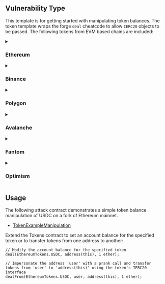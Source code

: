 ## Vulnerability Type
This template is for getting started with manipulating token balances. The token template wraps the forge `deal` cheatcode to allow `IERC20` objects to be passed. The following tokens from EVM based chains are included:

<details>
  <summary>

### Ethereum
  </summary>

| Network | Token | Address |
| ---------- | -------- | ------------------------------------------------------- |
| Ethereum | USDT     | [0xdAC17F958D2ee523a2206206994597C13D831ec7](https://etherscan.io/address/0xdAC17F958D2ee523a2206206994597C13D831ec7) |
| Ethereum | BNB      | [0xB8c77482e45F1F44dE1745F52C74426C631bDD52](https://etherscan.io/address/0xB8c77482e45F1F44dE1745F52C74426C631bDD52) |
| Ethereum | USDC     | [0xA0b86991c6218b36c1d19D4a2e9Eb0cE3606eB48](https://etherscan.io/address/0xA0b86991c6218b36c1d19D4a2e9Eb0cE3606eB48) |
| Ethereum | BUSD     | [0x4Fabb145d64652a948d72533023f6E7A623C7C53](https://etherscan.io/address/0x4Fabb145d64652a948d72533023f6E7A623C7C53) |
| Ethereum | MATIC    | [0x7D1AfA7B718fb893dB30A3aBc0Cfc608AaCfeBB0](https://etherscan.io/address/0x7D1AfA7B718fb893dB30A3aBc0Cfc608AaCfeBB0) |
| Ethereum | OKB      | [0x75231F58b43240C9718Dd58B4967c5114342a86c](https://etherscan.io/address/0x75231F58b43240C9718Dd58B4967c5114342a86c) |
| Ethereum | stETH    | [0xae7ab96520DE3A18E5e111B5EaAb095312D7fE84](https://etherscan.io/address/0xae7ab96520DE3A18E5e111B5EaAb095312D7fE84) |
| Ethereum | anyLTC   | [0x0aBCFbfA8e3Fda8B7FBA18721Caf7d5cf55cF5f5](https://etherscan.io/address/0x0aBCFbfA8e3Fda8B7FBA18721Caf7d5cf55cF5f5) |
| Ethereum | THETA    | [0x3883f5e181fccaF8410FA61e12b59BAd963fb645](https://etherscan.io/address/0x3883f5e181fccaF8410FA61e12b59BAd963fb645) |
| Ethereum | SHIB     | [0x95aD61b0a150d79219dCF64E1E6Cc01f0B64C4cE](https://etherscan.io/address/0x95aD61b0a150d79219dCF64E1E6Cc01f0B64C4cE) |
| Ethereum | DAI      | [0x6B175474E89094C44Da98b954EedeAC495271d0F](https://etherscan.io/address/0x6B175474E89094C44Da98b954EedeAC495271d0F) |
| Ethereum | HEX      | [0x2b591e99afE9f32eAA6214f7B7629768c40Eeb39](https://etherscan.io/address/0x2b591e99afE9f32eAA6214f7B7629768c40Eeb39) |
| Ethereum | UNI      | [0x1f9840a85d5aF5bf1D1762F925BDADdC4201F984](https://etherscan.io/address/0x1f9840a85d5aF5bf1D1762F925BDADdC4201F984) |
| Ethereum | LEO      | [0x2AF5D2aD76741191D15Dfe7bF6aC92d4Bd912Ca3](https://etherscan.io/address/0x2AF5D2aD76741191D15Dfe7bF6aC92d4Bd912Ca3) |
| Ethereum | WBTC     | [0x2260FAC5E5542a773Aa44fBCfeDf7C193bc2C599](https://etherscan.io/address/0x2260FAC5E5542a773Aa44fBCfeDf7C193bc2C599) |
| Ethereum | LINK     | [0x514910771AF9Ca656af840dff83E8264EcF986CA](https://etherscan.io/address/0x514910771AF9Ca656af840dff83E8264EcF986CA) |
| Ethereum | QNT      | [0x4a220E6096B25EADb88358cb44068A3248254675](https://etherscan.io/address/0x4a220E6096B25EADb88358cb44068A3248254675) |
| Ethereum | APE      | [0x4d224452801ACEd8B2F0aebE155379bb5D594381](https://etherscan.io/address/0x4d224452801ACEd8B2F0aebE155379bb5D594381) |
| Ethereum | CRO      | [0xA0b73E1Ff0B80914AB6fe0444E65848C4C34450b](https://etherscan.io/address/0xA0b73E1Ff0B80914AB6fe0444E65848C4C34450b) |
| Ethereum | LDO      | [0x5A98FcBEA516Cf06857215779Fd812CA3beF1B32](https://etherscan.io/address/0x5A98FcBEA516Cf06857215779Fd812CA3beF1B32) |
| Ethereum | NEAR     | [0x85F17Cf997934a597031b2E18a9aB6ebD4B9f6a4](https://etherscan.io/address/0x85F17Cf997934a597031b2E18a9aB6ebD4B9f6a4) |
| Ethereum | VEN      | [0xD850942eF8811f2A866692A623011bDE52a462C1](https://etherscan.io/address/0xD850942eF8811f2A866692A623011bDE52a462C1) |
| Ethereum | FRAX     | [0x853d955aCEf822Db058eb8505911ED77F175b99e](https://etherscan.io/address/0x853d955aCEf822Db058eb8505911ED77F175b99e) |
| Ethereum | aAAVE    | [0xba3D9687Cf50fE253cd2e1cFeEdE1d6787344Ed5](https://etherscan.io/address/0xba3D9687Cf50fE253cd2e1cFeEdE1d6787344Ed5) |
| Ethereum | stkAAVE  | [0x4da27a545c0c5B758a6BA100e3a049001de870f5](https://etherscan.io/address/0x4da27a545c0c5B758a6BA100e3a049001de870f5) |
| Ethereum | TUSD     | [0x0000000000085d4780B73119b644AE5ecd22b376](https://etherscan.io/address/0x0000000000085d4780B73119b644AE5ecd22b376) |
| Ethereum | USDP     | [0x8E870D67F660D95d5be530380D0eC0bd388289E1](https://etherscan.io/address/0x8E870D67F660D95d5be530380D0eC0bd388289E1) |
| Ethereum | SAND     | [0x3845badAde8e6dFF049820680d1F14bD3903a5d0](https://etherscan.io/address/0x3845badAde8e6dFF049820680d1F14bD3903a5d0) |
| Ethereum | HT       | [0x6f259637dcD74C767781E37Bc6133cd6A68aa161](https://etherscan.io/address/0x6f259637dcD74C767781E37Bc6133cd6A68aa161) |
| Ethereum | wMANA    | [0xFd09Cf7cFffa9932e33668311C4777Cb9db3c9Be](https://etherscan.io/address/0xFd09Cf7cFffa9932e33668311C4777Cb9db3c9Be) |
| Ethereum | USDD     | [0x0C10bF8FcB7Bf5412187A595ab97a3609160b5c6](https://etherscan.io/address/0x0C10bF8FcB7Bf5412187A595ab97a3609160b5c6) |
| Ethereum | KCS      | [0xf34960d9d60be18cC1D5Afc1A6F012A723a28811](https://etherscan.io/address/0xf34960d9d60be18cC1D5Afc1A6F012A723a28811) |
| Ethereum | BTT      | [0xC669928185DbCE49d2230CC9B0979BE6DC797957](https://etherscan.io/address/0xC669928185DbCE49d2230CC9B0979BE6DC797957) |
| Ethereum | CHZ      | [0x3506424F91fD33084466F402d5D97f05F8e3b4AF](https://etherscan.io/address/0x3506424F91fD33084466F402d5D97f05F8e3b4AF) |
| Ethereum | FTM      | [0x4E15361FD6b4BB609Fa63C81A2be19d873717870](https://etherscan.io/address/0x4E15361FD6b4BB609Fa63C81A2be19d873717870) |
| Ethereum | GUSD     | [0x056Fd409E1d7A124BD7017459dFEa2F387b6d5Cd](https://etherscan.io/address/0x056Fd409E1d7A124BD7017459dFEa2F387b6d5Cd) |
| Ethereum | MKR      | [0x9f8F72aA9304c8B593d555F12eF6589cC3A579A2](https://etherscan.io/address/0x9f8F72aA9304c8B593d555F12eF6589cC3A579A2) |
| Ethereum | cUSDC    | [0x39AA39c021dfbaE8faC545936693aC917d5E7563](https://etherscan.io/address/0x39AA39c021dfbaE8faC545936693aC917d5E7563) |
| Ethereum | GRT      | [0xc944E90C64B2c07662A292be6244BDf05Cda44a7](https://etherscan.io/address/0xc944E90C64B2c07662A292be6244BDf05Cda44a7) |
| Ethereum | PAXG     | [0x45804880De22913dAFE09f4980848ECE6EcbAf78](https://etherscan.io/address/0x45804880De22913dAFE09f4980848ECE6EcbAf78) |
| Ethereum | BIT      | [0x1A4b46696b2bB4794Eb3D4c26f1c55F9170fa4C5](https://etherscan.io/address/0x1A4b46696b2bB4794Eb3D4c26f1c55F9170fa4C5) |
| Ethereum | XAUt     | [0x68749665FF8D2d112Fa859AA293F07A622782F38](https://etherscan.io/address/0x68749665FF8D2d112Fa859AA293F07A622782F38) |
| Ethereum | cDAI     | [0x5d3a536E4D6DbD6114cc1Ead35777bAB948E3643](https://etherscan.io/address/0x5d3a536E4D6DbD6114cc1Ead35777bAB948E3643) |
| Ethereum | SNX      | [0xC011a73ee8576Fb46F5E1c5751cA3B9Fe0af2a6F](https://etherscan.io/address/0xC011a73ee8576Fb46F5E1c5751cA3B9Fe0af2a6F) |
| Ethereum | FXS      | [0x3432B6A60D23Ca0dFCa7761B7ab56459D9C964D0](https://etherscan.io/address/0x3432B6A60D23Ca0dFCa7761B7ab56459D9C964D0) |
| Ethereum | NEXO     | [0xB62132e35a6c13ee1EE0f84dC5d40bad8d815206](https://etherscan.io/address/0xB62132e35a6c13ee1EE0f84dC5d40bad8d815206) |
| Ethereum | cETH     | [0x4Ddc2D193948926D02f9B1fE9e1daa0718270ED5](https://etherscan.io/address/0x4Ddc2D193948926D02f9B1fE9e1daa0718270ED5) |
| Ethereum | ZIL      | [0x05f4a42e251f2d52b8ed15E9FEdAacFcEF1FAD27](https://etherscan.io/address/0x05f4a42e251f2d52b8ed15E9FEdAacFcEF1FAD27) |
| Ethereum | XDCE     | [0x41AB1b6fcbB2fA9DCEd81aCbdeC13Ea6315F2Bf2](https://etherscan.io/address/0x41AB1b6fcbB2fA9DCEd81aCbdeC13Ea6315F2Bf2) |
| Ethereum | ONEINCH  | [0x111111111117dC0aa78b770fA6A738034120C302](https://etherscan.io/address/0x111111111117dC0aa78b770fA6A738034120C302) |
| Ethereum | steCRV   | [0x06325440D014e39736583c165C2963BA99fAf14E](https://etherscan.io/address/0x06325440D014e39736583c165C2963BA99fAf14E) |
| Ethereum | wstETH   | [0x7f39C581F595B53c5cb19bD0b3f8dA6c935E2Ca0](https://etherscan.io/address/0x7f39C581F595B53c5cb19bD0b3f8dA6c935E2Ca0) |
</details>
<details>
  <summary>

### Binance
  </summary>

| Network | Token | Address |
| ---------- | -------- | ------------------------------------------------------- |
| Binance | ETH      | [0x2170Ed0880ac9A755fd29B2688956BD959F933F8](https://bscscan.com/address/0x2170Ed0880ac9A755fd29B2688956BD959F933F8) |
| Binance | BSCUSD   | [0x55d398326f99059fF775485246999027B3197955](https://bscscan.com/address/0x55d398326f99059fF775485246999027B3197955) |
| Binance | WBNB     | [0xbb4CdB9CBd36B01bD1cBaEBF2De08d9173bc095c](https://bscscan.com/address/0xbb4CdB9CBd36B01bD1cBaEBF2De08d9173bc095c) |
| Binance | USDC     | [0x8AC76a51cc950d9822D68b83fE1Ad97B32Cd580d](https://bscscan.com/address/0x8AC76a51cc950d9822D68b83fE1Ad97B32Cd580d) |
| Binance | anyUSDC  | [0x8965349fb649A33a30cbFDa057D8eC2C48AbE2A2](https://bscscan.com/address/0x8965349fb649A33a30cbFDa057D8eC2C48AbE2A2) |
| Binance | XRP      | [0x1D2F0da169ceB9fC7B3144628dB156f3F6c60dBE](https://bscscan.com/address/0x1D2F0da169ceB9fC7B3144628dB156f3F6c60dBE) |
| Binance | BUSD     | [0xe9e7CEA3DedcA5984780Bafc599bD69ADd087D56](https://bscscan.com/address/0xe9e7CEA3DedcA5984780Bafc599bD69ADd087D56) |
| Binance | ADA      | [0x3EE2200Efb3400fAbB9AacF31297cBdD1d435D47](https://bscscan.com/address/0x3EE2200Efb3400fAbB9AacF31297cBdD1d435D47) |
| Binance | DOGE     | [0xbA2aE424d960c26247Dd6c32edC70B295c744C43](https://bscscan.com/address/0xbA2aE424d960c26247Dd6c32edC70B295c744C43) |
| Binance | MATIC    | [0xCC42724C6683B7E57334c4E856f4c9965ED682bD](https://bscscan.com/address/0xCC42724C6683B7E57334c4E856f4c9965ED682bD) |
| Binance | LTC      | [0x4338665CBB7B2485A8855A139b75D5e34AB0DB94](https://bscscan.com/address/0x4338665CBB7B2485A8855A139b75D5e34AB0DB94) |
| Binance | DAI      | [0x1AF3F329e8BE154074D8769D1FFa4eE058B1DBc3](https://bscscan.com/address/0x1AF3F329e8BE154074D8769D1FFa4eE058B1DBc3) |
| Binance | DOT      | [0x7083609fCE4d1d8Dc0C979AAb8c869Ea2C873402](https://bscscan.com/address/0x7083609fCE4d1d8Dc0C979AAb8c869Ea2C873402) |
| Binance | SHIB     | [0x2859e4544C4bB03966803b044A93563Bd2D0DD4D](https://bscscan.com/address/0x2859e4544C4bB03966803b044A93563Bd2D0DD4D) |
| Binance | UNI      | [0xBf5140A22578168FD562DCcF235E5D43A02ce9B1](https://bscscan.com/address/0xBf5140A22578168FD562DCcF235E5D43A02ce9B1) |
| Binance | AVAX     | [0x1CE0c2827e2eF14D5C4f29a091d735A204794041](https://bscscan.com/address/0x1CE0c2827e2eF14D5C4f29a091d735A204794041) |
| Binance | ATOM     | [0x0Eb3a705fc54725037CC9e008bDede697f62F335](https://bscscan.com/address/0x0Eb3a705fc54725037CC9e008bDede697f62F335) |
| Binance | LINK     | [0xF8A0BF9cF54Bb92F17374d9e9A321E6a111a51bD](https://bscscan.com/address/0xF8A0BF9cF54Bb92F17374d9e9A321E6a111a51bD) |
| Binance | ETC      | [0x3d6545b08693daE087E957cb1180ee38B9e3c25E](https://bscscan.com/address/0x3d6545b08693daE087E957cb1180ee38B9e3c25E) |
| Binance | BTTp     | [0x8595F9dA7b868b1822194fAEd312235E43007b49](https://bscscan.com/address/0x8595F9dA7b868b1822194fAEd312235E43007b49) |
| Binance | BCH      | [0x8fF795a6F4D97E7887C79beA79aba5cc76444aDf](https://bscscan.com/address/0x8fF795a6F4D97E7887C79beA79aba5cc76444aDf) |
| Binance | NEAR     | [0x1Fa4a73a3F0133f0025378af00236f3aBDEE5D63](https://bscscan.com/address/0x1Fa4a73a3F0133f0025378af00236f3aBDEE5D63) |
| Binance | FRAX     | [0x90C97F71E18723b0Cf0dfa30ee176Ab653E89F40](https://bscscan.com/address/0x90C97F71E18723b0Cf0dfa30ee176Ab653E89F40) |
| Binance | EOS      | [0x56b6fB708fC5732DEC1Afc8D8556423A2EDcCbD6](https://bscscan.com/address/0x56b6fB708fC5732DEC1Afc8D8556423A2EDcCbD6) |
| Binance | PAX      | [0xb7F8Cd00C5A06c0537E2aBfF0b58033d02e5E094](https://bscscan.com/address/0xb7F8Cd00C5A06c0537E2aBfF0b58033d02e5E094) |
| Binance | BTCB     | [0x7130d2A12B9BCbFAe4f2634d864A1Ee1Ce3Ead9c](https://bscscan.com/address/0x7130d2A12B9BCbFAe4f2634d864A1Ee1Ce3Ead9c) |
| Binance | TUSD     | [0x14016E85a25aeb13065688cAFB43044C2ef86784](https://bscscan.com/address/0x14016E85a25aeb13065688cAFB43044C2ef86784) |
| Binance | AXS      | [0x715D400F88C167884bbCc41C5FeA407ed4D2f8A0](https://bscscan.com/address/0x715D400F88C167884bbCc41C5FeA407ed4D2f8A0) |
| Binance | EGLD     | [0xbF7c81FFF98BbE61B40Ed186e4AfD6DDd01337fe](https://bscscan.com/address/0xbF7c81FFF98BbE61B40Ed186e4AfD6DDd01337fe) |
| Binance | USDP     | [0xb3c11196A4f3b1da7c23d9FB0A3dDE9c6340934F](https://bscscan.com/address/0xb3c11196A4f3b1da7c23d9FB0A3dDE9c6340934F) |
| Binance | FLOW     | [0xC943c5320B9c18C153d1e2d12cC3074bebfb31A2](https://bscscan.com/address/0xC943c5320B9c18C153d1e2d12cC3074bebfb31A2) |
| Binance | XTZ      | [0x16939ef78684453bfDFb47825F8a5F714f12623a](https://bscscan.com/address/0x16939ef78684453bfDFb47825F8a5F714f12623a) |
| Binance | USDD     | [0xd17479997F34dd9156Deef8F95A52D81D265be9c](https://bscscan.com/address/0xd17479997F34dd9156Deef8F95A52D81D265be9c) |
| Binance | ZEC      | [0x1Ba42e5193dfA8B03D15dd1B86a3113bbBEF8Eeb](https://bscscan.com/address/0x1Ba42e5193dfA8B03D15dd1B86a3113bbBEF8Eeb) |
| Binance | SNX      | [0x9Ac983826058b8a9C7Aa1C9171441191232E8404](https://bscscan.com/address/0x9Ac983826058b8a9C7Aa1C9171441191232E8404) |
| Binance | TWT      | [0x4B0F1812e5Df2A09796481Ff14017e6005508003](https://bscscan.com/address/0x4B0F1812e5Df2A09796481Ff14017e6005508003) |
| Binance | BTT      | [0x352Cb5E19b12FC216548a2677bD0fce83BaE434B](https://bscscan.com/address/0x352Cb5E19b12FC216548a2677bD0fce83BaE434B) |
| Binance | MKR      | [0x5f0Da599BB2ccCfcf6Fdfd7D81743B6020864350](https://bscscan.com/address/0x5f0Da599BB2ccCfcf6Fdfd7D81743B6020864350) |
| Binance | FTM      | [0xAD29AbB318791D579433D831ed122aFeAf29dcfe](https://bscscan.com/address/0xAD29AbB318791D579433D831ed122aFeAf29dcfe) |
| Binance | IOTA     | [0xd944f1D1e9d5f9Bb90b62f9D45e447D989580782](https://bscscan.com/address/0xd944f1D1e9d5f9Bb90b62f9D45e447D989580782) |
| Binance | PAXG     | [0x7950865a9140cB519342433146Ed5b40c6F210f7](https://bscscan.com/address/0x7950865a9140cB519342433146Ed5b40c6F210f7) |
| Binance | XEC      | [0x0Ef2e7602adD1733Bfdb17aC3094d0421B502cA3](https://bscscan.com/address/0x0Ef2e7602adD1733Bfdb17aC3094d0421B502cA3) |
| Binance | FXS      | [0xe48A3d7d0Bc88d552f730B62c006bC925eadB9eE](https://bscscan.com/address/0xe48A3d7d0Bc88d552f730B62c006bC925eadB9eE) |
| Binance | ZIL      | [0xb86AbCb37C3A4B64f74f59301AFF131a1BEcC787](https://bscscan.com/address/0xb86AbCb37C3A4B64f74f59301AFF131a1BEcC787) |
| Binance | ETHW     | [0x302cD8973bE5CA2334B4ff7e7b01BA41455559b3](https://bscscan.com/address/0x302cD8973bE5CA2334B4ff7e7b01BA41455559b3) |
| Binance | ONEINCH  | [0x111111111117dC0aa78b770fA6A738034120C302](https://bscscan.com/address/0x111111111117dC0aa78b770fA6A738034120C302) |
| Binance | GALA     | [0x7dDEE176F665cD201F93eEDE625770E2fD911990](https://bscscan.com/address/0x7dDEE176F665cD201F93eEDE625770E2fD911990) |
| Binance | BAT      | [0x101d82428437127bF1608F699CD651e6Abf9766E](https://bscscan.com/address/0x101d82428437127bF1608F699CD651e6Abf9766E) |
| Binance | XCN      | [0x7324c7C0d95CEBC73eEa7E85CbAac0dBdf88a05b](https://bscscan.com/address/0x7324c7C0d95CEBC73eEa7E85CbAac0dBdf88a05b) |
| Binance | COMP     | [0x52CE071Bd9b1C4B00A0b92D298c512478CaD67e8](https://bscscan.com/address/0x52CE071Bd9b1C4B00A0b92D298c512478CaD67e8) |
</details>
<details>
  <summary>

### Polygon
  </summary>

| Network | Token | Address |
| ---------- | -------- | ------------------------------------------------------- |
| Polygon | USDT      | [0xc2132D05D31c914a87C6611C10748AEb04B58e8F](https://polygonscan.com/address/0xc2132D05D31c914a87C6611C10748AEb04B58e8F) |
| Polygon | BNB       | [0x3BA4c387f786bFEE076A58914F5Bd38d668B42c3](https://polygonscan.com/address/0x3BA4c387f786bFEE076A58914F5Bd38d668B42c3) |
| Polygon | USDC      | [0x2791Bca1f2de4661ED88A30C99A7a9449Aa84174](https://polygonscan.com/address/0x2791Bca1f2de4661ED88A30C99A7a9449Aa84174) |
| Polygon | BUSD      | [0xdAb529f40E671A1D4bF91361c21bf9f0C9712ab7](https://polygonscan.com/address/0xdAb529f40E671A1D4bF91361c21bf9f0C9712ab7) |
| Polygon | MATIC     | [0x0000000000000000000000000000000000001010](https://polygonscan.com/address/0x0000000000000000000000000000000000001010) |
| Polygon | DAI       | [0x8f3Cf7ad23Cd3CaDbD9735AFf958023239c6A063](https://polygonscan.com/address/0x8f3Cf7ad23Cd3CaDbD9735AFf958023239c6A063) |
| Polygon | UNI       | [0xb33EaAd8d922B1083446DC23f610c2567fB5180f](https://polygonscan.com/address/0xb33EaAd8d922B1083446DC23f610c2567fB5180f) |
| Polygon | AVAX      | [0x2C89bbc92BD86F8075d1DEcc58C7F4E0107f286b](https://polygonscan.com/address/0x2C89bbc92BD86F8075d1DEcc58C7F4E0107f286b) |
| Polygon | LEO       | [0x06D02e9D62A13fC76BB229373FB3BBBD1101D2fC](https://polygonscan.com/address/0x06D02e9D62A13fC76BB229373FB3BBBD1101D2fC) |
| Polygon | WBTC      | [0x1BFD67037B42Cf73acF2047067bd4F2C47D9BfD6](https://polygonscan.com/address/0x1BFD67037B42Cf73acF2047067bd4F2C47D9BfD6) |
| Polygon | LINK      | [0xb0897686c545045aFc77CF20eC7A532E3120E0F1](https://polygonscan.com/address/0xb0897686c545045aFc77CF20eC7A532E3120E0F1) |
| Polygon | LINKb     | [0x53E0bca35eC356BD5ddDFebbD1Fc0fD03FaBad39](https://polygonscan.com/address/0x53E0bca35eC356BD5ddDFebbD1Fc0fD03FaBad39) |
| Polygon | APE       | [0xB7b31a6BC18e48888545CE79e83E06003bE70930](https://polygonscan.com/address/0xB7b31a6BC18e48888545CE79e83E06003bE70930) |
| Polygon | CRO       | [0xAdA58DF0F643D959C2A47c9D4d4c1a4deFe3F11C](https://polygonscan.com/address/0xAdA58DF0F643D959C2A47c9D4d4c1a4deFe3F11C) |
| Polygon | LDO       | [0xC3C7d422809852031b44ab29EEC9F1EfF2A58756](https://polygonscan.com/address/0xC3C7d422809852031b44ab29EEC9F1EfF2A58756) |
| Polygon | FRAX      | [0x45c32fA6DF82ead1e2EF74d17b76547EDdFaFF89](https://polygonscan.com/address/0x45c32fA6DF82ead1e2EF74d17b76547EDdFaFF89) |
| Polygon | AAVE      | [0xD6DF932A45C0f255f85145f286eA0b292B21C90B](https://polygonscan.com/address/0xD6DF932A45C0f255f85145f286eA0b292B21C90B) |
| Polygon | TUSD      | [0x2e1AD108fF1D8C782fcBbB89AAd783aC49586756](https://polygonscan.com/address/0x2e1AD108fF1D8C782fcBbB89AAd783aC49586756) |
| Polygon | PAX       | [0x6F3B3286fd86d8b47EC737CEB3D0D354cc657B3e](https://polygonscan.com/address/0x6F3B3286fd86d8b47EC737CEB3D0D354cc657B3e) |
| Polygon | SAND      | [0xBbba073C31bF03b8ACf7c28EF0738DeCF3695683](https://polygonscan.com/address/0xBbba073C31bF03b8ACf7c28EF0738DeCF3695683) |
| Polygon | THETA     | [0xB46E0ae620EFd98516f49bb00263317096C114b2](https://polygonscan.com/address/0xB46E0ae620EFd98516f49bb00263317096C114b2) |
| Polygon | HT        | [0xFAD65Eb62a97fF5Ed91B23aFD039956aaCa6e93b](https://polygonscan.com/address/0xFAD65Eb62a97fF5Ed91B23aFD039956aaCa6e93b) |
| Polygon | MANA      | [0xA1c57f48F0Deb89f569dFbE6E2B7f46D33606fD4](https://polygonscan.com/address/0xA1c57f48F0Deb89f569dFbE6E2B7f46D33606fD4) |
| Polygon | USDD      | [0xFFA4D863C96e743A2e1513824EA006B8D0353C57](https://polygonscan.com/address/0xFFA4D863C96e743A2e1513824EA006B8D0353C57) |
| Polygon | CHZ       | [0xf1938Ce12400f9a761084E7A80d37e732a4dA056](https://polygonscan.com/address/0xf1938Ce12400f9a761084E7A80d37e732a4dA056) |
| Polygon | FTM       | [0xC9c1c1c20B3658F8787CC2FD702267791f224Ce1](https://polygonscan.com/address/0xC9c1c1c20B3658F8787CC2FD702267791f224Ce1) |
| Polygon | GUSD      | [0xC8A94a3d3D2dabC3C1CaffFFDcA6A7543c3e3e65](https://polygonscan.com/address/0xC8A94a3d3D2dabC3C1CaffFFDcA6A7543c3e3e65) |
| Polygon | MKR       | [0x6f7C932e7684666C9fd1d44527765433e01fF61d](https://polygonscan.com/address/0x6f7C932e7684666C9fd1d44527765433e01fF61d) |
| Polygon | GRT       | [0x5fe2B58c013d7601147DcdD68C143A77499f5531](https://polygonscan.com/address/0x5fe2B58c013d7601147DcdD68C143A77499f5531) |
| Polygon | PAXG      | [0x553d3D295e0f695B9228246232eDF400ed3560B5](https://polygonscan.com/address/0x553d3D295e0f695B9228246232eDF400ed3560B5) |
| Polygon | SNX       | [0x50B728D8D964fd00C2d0AAD81718b71311feF68a](https://polygonscan.com/address/0x50B728D8D964fd00C2d0AAD81718b71311feF68a) |
| Polygon | CRV       | [0x172370d5Cd63279eFa6d502DAB29171933a610AF](https://polygonscan.com/address/0x172370d5Cd63279eFa6d502DAB29171933a610AF) |
| Polygon | FXS       | [0x1a3acf6D19267E2d3e7f898f42803e90C9219062](https://polygonscan.com/address/0x1a3acf6D19267E2d3e7f898f42803e90C9219062) |
| Polygon | NEXO      | [0x41b3966B4FF7b427969ddf5da3627d6AEAE9a48E](https://polygonscan.com/address/0x41b3966B4FF7b427969ddf5da3627d6AEAE9a48E) |
| Polygon | WOO       | [0x1B815d120B3eF02039Ee11dC2d33DE7aA4a8C603](https://polygonscan.com/address/0x1B815d120B3eF02039Ee11dC2d33DE7aA4a8C603) |
| Polygon | ONEINCH   | [0x9c2C5fd7b07E95EE044DDeba0E97a665F142394f](https://polygonscan.com/address/0x9c2C5fd7b07E95EE044DDeba0E97a665F142394f) |
| Polygon | BAT       | [0x3Cef98bb43d732E2F285eE605a8158cDE967D219](https://polygonscan.com/address/0x3Cef98bb43d732E2F285eE605a8158cDE967D219) |
| Polygon | ENJ       | [0x7eC26842F195c852Fa843bB9f6D8B583a274a157](https://polygonscan.com/address/0x7eC26842F195c852Fa843bB9f6D8B583a274a157) |
| Polygon | LRC       | [0x84e1670F61347CDaeD56dcc736FB990fBB47ddC1](https://polygonscan.com/address/0x84e1670F61347CDaeD56dcc736FB990fBB47ddC1) |
| Polygon | RPL       | [0x7205705771547cF79201111B4bd8aaF29467b9eC](https://polygonscan.com/address/0x7205705771547cF79201111B4bd8aaF29467b9eC) |
| Polygon | HOT       | [0x0C51f415cF478f8D08c246a6C6Ee180C5dC3A012](https://polygonscan.com/address/0x0C51f415cF478f8D08c246a6C6Ee180C5dC3A012) |
| Polygon | POLY      | [0xcB059C5573646047D6d88dDdb87B745C18161d3b](https://polygonscan.com/address/0xcB059C5573646047D6d88dDdb87B745C18161d3b) |
| Polygon | SXP       | [0x6aBB753C1893194DE4a83c6e8B4EadFc105Fd5f5](https://polygonscan.com/address/0x6aBB753C1893194DE4a83c6e8B4EadFc105Fd5f5) |
| Polygon | COMP      | [0x8505b9d2254A7Ae468c0E9dd10Ccea3A837aef5c](https://polygonscan.com/address/0x8505b9d2254A7Ae468c0E9dd10Ccea3A837aef5c) |
| Polygon | GNO       | [0x5FFD62D3C3eE2E81C00A7b9079FB248e7dF024A8](https://polygonscan.com/address/0x5FFD62D3C3eE2E81C00A7b9079FB248e7dF024A8) |
| Polygon | IOTX      | [0xf6372cDb9c1d3674E83842e3800F2A62aC9F3C66](https://polygonscan.com/address/0xf6372cDb9c1d3674E83842e3800F2A62aC9F3C66) |
| Polygon | CEL       | [0xD85d1e945766Fea5Eda9103F918Bd915FbCa63E6](https://polygonscan.com/address/0xD85d1e945766Fea5Eda9103F918Bd915FbCa63E6) |
| Polygon | BAL       | [0x9a71012B13CA4d3D0Cdc72A177DF3ef03b0E76A3](https://polygonscan.com/address/0x9a71012B13CA4d3D0Cdc72A177DF3ef03b0E76A3) |
| Polygon | SUSHI     | [0x0b3F868E0BE5597D5DB7fEB59E1CADBb0fdDa50a](https://polygonscan.com/address/0x0b3F868E0BE5597D5DB7fEB59E1CADBb0fdDa50a) |
| Polygon | UST       | [0x692597b009d13C4049a947CAB2239b7d6517875F](https://polygonscan.com/address/0x692597b009d13C4049a947CAB2239b7d6517875F) |
</details>
<details>
  <summary>

### Avalanche
  </summary>

| Network | Token | Address |
| ---------- | -------- | ------------------------------------------------------- |
| Avalanche | USDTe     | [0xc7198437980c041c805A1EDcbA50c1Ce5db95118](https://snowtrace.io/address/0xc7198437980c041c805A1EDcbA50c1Ce5db95118) |
| Avalanche | USDt      | [0x9702230A8Ea53601f5cD2dc00fDBc13d4dF4A8c7](https://snowtrace.io/address/0x9702230A8Ea53601f5cD2dc00fDBc13d4dF4A8c7) |
| Avalanche | USDCe     | [0xA7D7079b0FEaD91F3e65f86E8915Cb59c1a4C664](https://snowtrace.io/address/0xA7D7079b0FEaD91F3e65f86E8915Cb59c1a4C664) |
| Avalanche | USDC      | [0xB97EF9Ef8734C71904D8002F8b6Bc66Dd9c48a6E](https://snowtrace.io/address/0xB97EF9Ef8734C71904D8002F8b6Bc66Dd9c48a6E) |
| Avalanche | BUSDe     | [0x19860CCB0A68fd4213aB9D8266F7bBf05A8dDe98](https://snowtrace.io/address/0x19860CCB0A68fd4213aB9D8266F7bBf05A8dDe98) |
| Avalanche | BUSD      | [0x9C9e5fD8bbc25984B178FdCE6117Defa39d2db39](https://snowtrace.io/address/0x9C9e5fD8bbc25984B178FdCE6117Defa39d2db39) |
| Avalanche | DAIe      | [0xd586E7F844cEa2F87f50152665BCbc2C279D8d70](https://snowtrace.io/address/0xd586E7F844cEa2F87f50152665BCbc2C279D8d70) |
| Avalanche | SHIBe     | [0x02D980A0D7AF3fb7Cf7Df8cB35d9eDBCF355f665](https://snowtrace.io/address/0x02D980A0D7AF3fb7Cf7Df8cB35d9eDBCF355f665) |
| Avalanche | UNIe      | [0x8eBAf22B6F053dFFeaf46f4Dd9eFA95D89ba8580](https://snowtrace.io/address/0x8eBAf22B6F053dFFeaf46f4Dd9eFA95D89ba8580) |
| Avalanche | WAVAX     | [0xB31f66AA3C1e785363F0875A1B74E27b85FD66c7](https://snowtrace.io/address/0xB31f66AA3C1e785363F0875A1B74E27b85FD66c7) |
| Avalanche | WBTCe     | [0x50b7545627a5162F82A992c33b87aDc75187B218](https://snowtrace.io/address/0x50b7545627a5162F82A992c33b87aDc75187B218) |
| Avalanche | LINKe     | [0x5947BB275c521040051D82396192181b413227A3](https://snowtrace.io/address/0x5947BB275c521040051D82396192181b413227A3) |
| Avalanche | FRAX      | [0xD24C2Ad096400B6FBcd2ad8B24E7acBc21A1da64](https://snowtrace.io/address/0xD24C2Ad096400B6FBcd2ad8B24E7acBc21A1da64) |
| Avalanche | AAVEe     | [0x63a72806098Bd3D9520cC43356dD78afe5D386D9](https://snowtrace.io/address/0x63a72806098Bd3D9520cC43356dD78afe5D386D9) |
| Avalanche | TUSD      | [0x1C20E891Bab6b1727d14Da358FAe2984Ed9B59EB](https://snowtrace.io/address/0x1C20E891Bab6b1727d14Da358FAe2984Ed9B59EB) |
| Avalanche | USDD      | [0xcf799767d366d789e8B446981C2D578E241fa25c](https://snowtrace.io/address/0xcf799767d366d789e8B446981C2D578E241fa25c) |
| Avalanche | SNXe      | [0xBeC243C995409E6520D7C41E404da5dEba4b209B](https://snowtrace.io/address/0xBeC243C995409E6520D7C41E404da5dEba4b209B) |
| Avalanche | GRTe      | [0x8a0cAc13c7da965a312f08ea4229c37869e85cB9](https://snowtrace.io/address/0x8a0cAc13c7da965a312f08ea4229c37869e85cB9) |
| Avalanche | MKRe      | [0x88128fd4b259552A9A1D457f435a6527AAb72d42](https://snowtrace.io/address/0x88128fd4b259552A9A1D457f435a6527AAb72d42) |
| Avalanche | CRVe      | [0x249848BeCA43aC405b8102Ec90Dd5F22CA513c06](https://snowtrace.io/address/0x249848BeCA43aC405b8102Ec90Dd5F22CA513c06) |
| Avalanche | FXS       | [0x214DB107654fF987AD859F34125307783fC8e387](https://snowtrace.io/address/0x214DB107654fF987AD859F34125307783fC8e387) |
| Avalanche | ONEINCHe  | [0xd501281565bf7789224523144Fe5D98e8B28f267](https://snowtrace.io/address/0xd501281565bf7789224523144Fe5D98e8B28f267) |
| Avalanche | BATe      | [0x98443B96EA4b0858FDF3219Cd13e98C7A4690588](https://snowtrace.io/address/0x98443B96EA4b0858FDF3219Cd13e98C7A4690588) |
| Avalanche | SUSHIe    | [0x37B608519F91f70F2EeB0e5Ed9AF4061722e4F76](https://snowtrace.io/address/0x37B608519F91f70F2EeB0e5Ed9AF4061722e4F76) |
| Avalanche | COMPe     | [0xc3048E19E76CB9a3Aa9d77D8C03c29Fc906e2437](https://snowtrace.io/address/0xc3048E19E76CB9a3Aa9d77D8C03c29Fc906e2437) |
| Avalanche | YFIe      | [0x9eAaC1B23d935365bD7b542Fe22cEEe2922f52dc](https://snowtrace.io/address/0x9eAaC1B23d935365bD7b542Fe22cEEe2922f52dc) |
| Avalanche | ZRXe      | [0x596fA47043f99A4e0F122243B841E55375cdE0d2](https://snowtrace.io/address/0x596fA47043f99A4e0F122243B841E55375cdE0d2) |
| Avalanche | UMAe      | [0x3Bd2B1c7ED8D396dbb98DED3aEbb41350a5b2339](https://snowtrace.io/address/0x3Bd2B1c7ED8D396dbb98DED3aEbb41350a5b2339) |
| Avalanche | ANY       | [0xB44a9B6905aF7c801311e8F4E76932ee959c663C](https://snowtrace.io/address/0xB44a9B6905aF7c801311e8F4E76932ee959c663C) |
| Avalanche | KNC       | [0x39fC9e94Caeacb435842FADeDeCB783589F50f5f](https://snowtrace.io/address/0x39fC9e94Caeacb435842FADeDeCB783589F50f5f) |
| Avalanche | BTCb      | [0x152b9d0FdC40C096757F570A51E494bd4b943E50](https://snowtrace.io/address/0x152b9d0FdC40C096757F570A51E494bd4b943E50) |
| Avalanche | ORBS      | [0x340fE1D898ECCAad394e2ba0fC1F93d27c7b717A](https://snowtrace.io/address/0x340fE1D898ECCAad394e2ba0fC1F93d27c7b717A) |
| Avalanche | SYN       | [0x1f1E7c893855525b303f99bDF5c3c05Be09ca251](https://snowtrace.io/address/0x1f1E7c893855525b303f99bDF5c3c05Be09ca251) |
| Avalanche | SPELL     | [0xCE1bFFBD5374Dac86a2893119683F4911a2F7814](https://snowtrace.io/address/0xCE1bFFBD5374Dac86a2893119683F4911a2F7814) |
| Avalanche | ALPHAe    | [0x2147EFFF675e4A4eE1C2f918d181cDBd7a8E208f](https://snowtrace.io/address/0x2147EFFF675e4A4eE1C2f918d181cDBd7a8E208f) |
| Avalanche | BOBA      | [0x3cD790449CF7D187a143d4Bd7F4654d4f2403e02](https://snowtrace.io/address/0x3cD790449CF7D187a143d4Bd7F4654d4f2403e02) |
| Avalanche | SURE      | [0x5fC17416925789E0852FBFcd81c490ca4abc51F9](https://snowtrace.io/address/0x5fC17416925789E0852FBFcd81c490ca4abc51F9) |
| Avalanche | STG       | [0x2F6F07CDcf3588944Bf4C42aC74ff24bF56e7590](https://snowtrace.io/address/0x2F6F07CDcf3588944Bf4C42aC74ff24bF56e7590) |
| Avalanche | xJOE      | [0x57319d41F71E81F3c65F2a47CA4e001EbAFd4F33](https://snowtrace.io/address/0x57319d41F71E81F3c65F2a47CA4e001EbAFd4F33) |
| Avalanche | JOE       | [0x6e84a6216eA6dACC71eE8E6b0a5B7322EEbC0fDd](https://snowtrace.io/address/0x6e84a6216eA6dACC71eE8E6b0a5B7322EEbC0fDd) |
| Avalanche | BIFI      | [0xd6070ae98b8069de6B494332d1A1a81B6179D960](https://snowtrace.io/address/0xd6070ae98b8069de6B494332d1A1a81B6179D960) |
| Avalanche | ETHM      | [0x55b1a124c04A54eeFDEFE5FA2Ef5f852FB5f2f26](https://snowtrace.io/address/0x55b1a124c04A54eeFDEFE5FA2Ef5f852FB5f2f26) |
| Avalanche | QI        | [0x8729438EB15e2C8B576fCc6AeCdA6A148776C0F5](https://snowtrace.io/address/0x8729438EB15e2C8B576fCc6AeCdA6A148776C0F5) |
| Avalanche | SWAPe     | [0xc7B5D72C836e718cDA8888eaf03707fAef675079](https://snowtrace.io/address/0xc7B5D72C836e718cDA8888eaf03707fAef675079) |
| Avalanche | UNCX      | [0x3b9e3b5c616A1A038fDc190758Bbe9BAB6C7A857](https://snowtrace.io/address/0x3b9e3b5c616A1A038fDc190758Bbe9BAB6C7A857) |
| Avalanche | WALBT     | [0x9E037dE681CaFA6E661e6108eD9c2bd1AA567Ecd](https://snowtrace.io/address/0x9E037dE681CaFA6E661e6108eD9c2bd1AA567Ecd) |
| Avalanche | JADE      | [0x80B010450fDAf6a3f8dF033Ee296E92751D603B3](https://snowtrace.io/address/0x80B010450fDAf6a3f8dF033Ee296E92751D603B3) |
| Avalanche | sJADE     | [0x3D9eAB723df76808bB84c05b20De27A2e69EF293](https://snowtrace.io/address/0x3D9eAB723df76808bB84c05b20De27A2e69EF293) |
| Avalanche | RISE      | [0xC17c30e98541188614dF99239cABD40280810cA3](https://snowtrace.io/address/0xC17c30e98541188614dF99239cABD40280810cA3) |
| Avalanche | PENDLE    | [0xfB98B335551a418cD0737375a2ea0ded62Ea213b](https://snowtrace.io/address/0xfB98B335551a418cD0737375a2ea0ded62Ea213b) |
</details>
<details>
  <summary>

### Fantom
  </summary>

| Network | Token | Address |
| ---------- | -------- | ------------------------------------------------------- |
| Fantom | FBTC      | [0xe1146b9AC456fCbB60644c36Fd3F868A9072fc6E](https://ftmscan.com/address/0xe1146b9AC456fCbB60644c36Fd3F868A9072fc6E) |
| Fantom | FETH      | [0x658b0c7613e890EE50B8C4BC6A3f41ef411208aD](https://ftmscan.com/address/0x658b0c7613e890EE50B8C4BC6A3f41ef411208aD) |
| Fantom | USDC      | [0x04068DA6C83AFCFA0e13ba15A6696662335D5B75](https://ftmscan.com/address/0x04068DA6C83AFCFA0e13ba15A6696662335D5B75) |
| Fantom | DAI       | [0x8D11eC38a3EB5E956B052f67Da8Bdc9bef8Abf3E](https://ftmscan.com/address/0x8D11eC38a3EB5E956B052f67Da8Bdc9bef8Abf3E) |
| Fantom | AVAX      | [0x511D35c52a3C244E7b8bd92c0C297755FbD89212](https://ftmscan.com/address/0x511D35c52a3C244E7b8bd92c0C297755FbD89212) |
| Fantom | BTC       | [0x321162Cd933E2Be498Cd2267a90534A804051b11](https://ftmscan.com/address/0x321162Cd933E2Be498Cd2267a90534A804051b11) |
| Fantom | LINK      | [0xb3654dc3D10Ea7645f8319668E8F54d2574FBdC8](https://ftmscan.com/address/0xb3654dc3D10Ea7645f8319668E8F54d2574FBdC8) |
| Fantom | FRAX      | [0xdc301622e621166BD8E82f2cA0A26c13Ad0BE355](https://ftmscan.com/address/0xdc301622e621166BD8E82f2cA0A26c13Ad0BE355) |
| Fantom | AAVE      | [0x6a07A792ab2965C72a5B8088d3a069A7aC3a993B](https://ftmscan.com/address/0x6a07A792ab2965C72a5B8088d3a069A7aC3a993B) |
| Fantom | TUSD      | [0x9879aBDea01a879644185341F7aF7d8343556B7a](https://ftmscan.com/address/0x9879aBDea01a879644185341F7aF7d8343556B7a) |
| Fantom | USDD      | [0xcf799767d366d789e8B446981C2D578E241fa25c](https://ftmscan.com/address/0xcf799767d366d789e8B446981C2D578E241fa25c) |
| Fantom | SFTM      | [0x69c744D3444202d35a2783929a0F930f2FBB05ad](https://ftmscan.com/address/0x69c744D3444202d35a2783929a0F930f2FBB05ad) |
| Fantom | WFTM      | [0x21be370D5312f44cB42ce377BC9b8a0cEF1A4C83](https://ftmscan.com/address/0x21be370D5312f44cB42ce377BC9b8a0cEF1A4C83) |
| Fantom | SNX       | [0x56ee926bD8c72B2d5fa1aF4d9E4Cbb515a1E3Adc](https://ftmscan.com/address/0x56ee926bD8c72B2d5fa1aF4d9E4Cbb515a1E3Adc) |
| Fantom | CRV       | [0x1E4F97b9f9F913c46F1632781732927B9019C68b](https://ftmscan.com/address/0x1E4F97b9f9F913c46F1632781732927B9019C68b) |
| Fantom | FXS       | [0x7d016eec9c25232b01F23EF992D98ca97fc2AF5a](https://ftmscan.com/address/0x7d016eec9c25232b01F23EF992D98ca97fc2AF5a) |
| Fantom | CEL       | [0x2C78f1b70Ccf63CDEe49F9233e9fAa99D43AA07e](https://ftmscan.com/address/0x2C78f1b70Ccf63CDEe49F9233e9fAa99D43AA07e) |
| Fantom | SUSHI     | [0xae75A438b2E0cB8Bb01Ec1E1e376De11D44477CC](https://ftmscan.com/address/0xae75A438b2E0cB8Bb01Ec1E1e376De11D44477CC) |
| Fantom | BAND      | [0x46E7628E8b4350b2716ab470eE0bA1fa9e76c6C5](https://ftmscan.com/address/0x46E7628E8b4350b2716ab470eE0bA1fa9e76c6C5) |
| Fantom | FBAND     | [0x078EEF5A2fb533e1a4d487ef64b27DF113d12C32](https://ftmscan.com/address/0x078EEF5A2fb533e1a4d487ef64b27DF113d12C32) |
| Fantom | YFI       | [0x29b0Da86e484E1C0029B56e817912d778aC0EC69](https://ftmscan.com/address/0x29b0Da86e484E1C0029B56e817912d778aC0EC69) |
| Fantom | SYN       | [0xE55e19Fb4F2D85af758950957714292DAC1e25B2](https://ftmscan.com/address/0xE55e19Fb4F2D85af758950957714292DAC1e25B2) |
| Fantom | MIM       | [0x82f0B8B456c1A451378467398982d4834b6829c1](https://ftmscan.com/address/0x82f0B8B456c1A451378467398982d4834b6829c1) |
| Fantom | ORBS      | [0x3E01B7E242D5AF8064cB9A8F9468aC0f8683617c](https://ftmscan.com/address/0x3E01B7E242D5AF8064cB9A8F9468aC0f8683617c) |
| Fantom | SPELL     | [0x468003B688943977e6130F4F68F23aad939a1040](https://ftmscan.com/address/0x468003B688943977e6130F4F68F23aad939a1040) |
| Fantom | ALPHA     | [0x11eb3aA66FE1f2B75cB353D3e874E96968182BdA](https://ftmscan.com/address/0x11eb3aA66FE1f2B75cB353D3e874E96968182BdA) |
| Fantom | BOBA      | [0x4389b230D15119c347B9E8BEA6d930A21aaDF6BA](https://ftmscan.com/address/0x4389b230D15119c347B9E8BEA6d930A21aaDF6BA) |
| Fantom | STG       | [0x2F6F07CDcf3588944Bf4C42aC74ff24bF56e7590](https://ftmscan.com/address/0x2F6F07CDcf3588944Bf4C42aC74ff24bF56e7590) |
| Fantom | ALPACA    | [0xaD996A45fd2373ed0B10Efa4A8eCB9de445A4302](https://ftmscan.com/address/0xaD996A45fd2373ed0B10Efa4A8eCB9de445A4302) |
| Fantom | KP3R      | [0x2A5062D22adCFaAfbd5C541d4dA82E4B450d4212](https://ftmscan.com/address/0x2A5062D22adCFaAfbd5C541d4dA82E4B450d4212) |
| Fantom | ORN       | [0xD2cDcB6BdEE6f78DE7988a6A60d13F6eF0b576D9](https://ftmscan.com/address/0xD2cDcB6BdEE6f78DE7988a6A60d13F6eF0b576D9) |
| Fantom | HEGIC     | [0x44B26E839eB3572c5E959F994804A5De66600349](https://ftmscan.com/address/0x44B26E839eB3572c5E959F994804A5De66600349) |
| Fantom | DOLA      | [0x3129662808bEC728a27Ab6a6b9AFd3cBacA8A43c](https://ftmscan.com/address/0x3129662808bEC728a27Ab6a6b9AFd3cBacA8A43c) |
| Fantom | TOR       | [0x74E23dF9110Aa9eA0b6ff2fAEE01e740CA1c642e](https://ftmscan.com/address/0x74E23dF9110Aa9eA0b6ff2fAEE01e740CA1c642e) |
| Fantom | BOO       | [0x841FAD6EAe12c286d1Fd18d1d525DFfA75C7EFFE](https://ftmscan.com/address/0x841FAD6EAe12c286d1Fd18d1d525DFfA75C7EFFE) |
| Fantom | RISE      | [0xC17c30e98541188614dF99239cABD40280810cA3](https://ftmscan.com/address/0xC17c30e98541188614dF99239cABD40280810cA3) |
| Fantom | RAI       | [0xa71353Bb71DdA105D383B02fc2dD172C4D39eF8B](https://ftmscan.com/address/0xa71353Bb71DdA105D383B02fc2dD172C4D39eF8B) |
| Fantom | HOGE      | [0xF31778D591c558140398F46feCA42A6a2dbFFe90](https://ftmscan.com/address/0xF31778D591c558140398F46feCA42A6a2dbFFe90) |
| Fantom | GEL       | [0x15b7c0c907e4C6b9AdaAaabC300C08991D6CEA05](https://ftmscan.com/address/0x15b7c0c907e4C6b9AdaAaabC300C08991D6CEA05) |
| Fantom | GEIST     | [0xd8321AA83Fb0a4ECd6348D4577431310A6E0814d](https://ftmscan.com/address/0xd8321AA83Fb0a4ECd6348D4577431310A6E0814d) |
| Fantom | wBAN      | [0xe20B9e246db5a0d21BF9209E4858Bc9A3ff7A034](https://ftmscan.com/address/0xe20B9e246db5a0d21BF9209E4858Bc9A3ff7A034) |
| Fantom | HEC       | [0x5C4FDfc5233f935f20D2aDbA572F770c2E377Ab0](https://ftmscan.com/address/0x5C4FDfc5233f935f20D2aDbA572F770c2E377Ab0) |
| Fantom | sHEC      | [0x75bdeF24285013387A47775828bEC90b91Ca9a5F](https://ftmscan.com/address/0x75bdeF24285013387A47775828bEC90b91Ca9a5F) |
| Fantom | TOMB      | [0x6c021Ae822BEa943b2E66552bDe1D2696a53fbB7](https://ftmscan.com/address/0x6c021Ae822BEa943b2E66552bDe1D2696a53fbB7) |
| Fantom | fmXEN     | [0xeF4B763385838FfFc708000f884026B8c0434275](https://ftmscan.com/address/0xeF4B763385838FfFc708000f884026B8c0434275) |
| Fantom | TREEB     | [0xc60D7067dfBc6f2caf30523a064f416A5Af52963](https://ftmscan.com/address/0xc60D7067dfBc6f2caf30523a064f416A5Af52963) |
| Fantom | BEETS     | [0xF24Bcf4d1e507740041C9cFd2DddB29585aDCe1e](https://ftmscan.com/address/0xF24Bcf4d1e507740041C9cFd2DddB29585aDCe1e) |
| Fantom | WIGO      | [0xE992bEAb6659BFF447893641A378FbbF031C5bD6](https://ftmscan.com/address/0xE992bEAb6659BFF447893641A378FbbF031C5bD6) |
| Fantom | TETU      | [0x65c9d9d080714cDa7b5d58989Dc27f897F165179](https://ftmscan.com/address/0x65c9d9d080714cDa7b5d58989Dc27f897F165179) |
| Fantom | TSHARE    | [0x4cdF39285D7Ca8eB3f090fDA0C069ba5F4145B37](https://ftmscan.com/address/0x4cdF39285D7Ca8eB3f090fDA0C069ba5F4145B37) |
</details>
<details>
  <summary>

### Optimism
  </summary>

| Network | Token | Address |
| ---------- | -------- | ------------------------------------------------------- |
| Optimism | USDT      | [0x94b008aA00579c1307B0EF2c499aD98a8ce58e58](https://optimistic.etherscan.io/address/0x94b008aA00579c1307B0EF2c499aD98a8ce58e58) |
| Optimism | USDC      | [0x7F5c764cBc14f9669B88837ca1490cCa17c31607](https://optimistic.etherscan.io/address/0x7F5c764cBc14f9669B88837ca1490cCa17c31607) |
| Optimism | DAI       | [0xDA10009cBd5D07dd0CeCc66161FC93D7c9000da1](https://optimistic.etherscan.io/address/0xDA10009cBd5D07dd0CeCc66161FC93D7c9000da1) |
| Optimism | WBTC      | [0x68f180fcCe6836688e9084f035309E29Bf0A2095](https://optimistic.etherscan.io/address/0x68f180fcCe6836688e9084f035309E29Bf0A2095) |
| Optimism | LINK      | [0x350a791Bfc2C21F9Ed5d10980Dad2e2638ffa7f6](https://optimistic.etherscan.io/address/0x350a791Bfc2C21F9Ed5d10980Dad2e2638ffa7f6) |
| Optimism | LDO       | [0xFdb794692724153d1488CcdBE0C56c252596735F](https://optimistic.etherscan.io/address/0xFdb794692724153d1488CcdBE0C56c252596735F) |
| Optimism | FRAX      | [0x2E3D870790dC77A83DD1d18184Acc7439A53f475](https://optimistic.etherscan.io/address/0x2E3D870790dC77A83DD1d18184Acc7439A53f475) |
| Optimism | USDD      | [0xC22885e06cd8507c5c74a948C59af853AEd1Ea5C](https://optimistic.etherscan.io/address/0xC22885e06cd8507c5c74a948C59af853AEd1Ea5C) |
| Optimism | SNX       | [0x8700dAec35aF8Ff88c16BdF0418774CB3D7599B4](https://optimistic.etherscan.io/address/0x8700dAec35aF8Ff88c16BdF0418774CB3D7599B4) |
| Optimism | FXS       | [0x67CCEA5bb16181E7b4109c9c2143c24a1c2205Be](https://optimistic.etherscan.io/address/0x67CCEA5bb16181E7b4109c9c2143c24a1c2205Be) |
| Optimism | OP        | [0x4200000000000000000000000000000000000042](https://optimistic.etherscan.io/address/0x4200000000000000000000000000000000000042) |
| Optimism | UST       | [0xFB21B70922B9f6e3C6274BcD6CB1aa8A0fe20B80](https://optimistic.etherscan.io/address/0xFB21B70922B9f6e3C6274BcD6CB1aa8A0fe20B80) |
| Optimism | KNC       | [0xa00E3A3511aAC35cA78530c85007AFCd31753819](https://optimistic.etherscan.io/address/0xa00E3A3511aAC35cA78530c85007AFCd31753819) |
| Optimism | sUSD      | [0x8c6f28f2F1A3C87F0f938b96d27520d9751ec8d9](https://optimistic.etherscan.io/address/0x8c6f28f2F1A3C87F0f938b96d27520d9751ec8d9) |
| Optimism | BIFI      | [0x4E720DD3Ac5CFe1e1fbDE4935f386Bb1C66F4642](https://optimistic.etherscan.io/address/0x4E720DD3Ac5CFe1e1fbDE4935f386Bb1C66F4642) |
| Optimism | sETH      | [0xE405de8F52ba7559f9df3C368500B6E6ae6Cee49](https://optimistic.etherscan.io/address/0xE405de8F52ba7559f9df3C368500B6E6ae6Cee49) |
| Optimism | BOB       | [0xB0B195aEFA3650A6908f15CdaC7D92F8a5791B0B](https://optimistic.etherscan.io/address/0xB0B195aEFA3650A6908f15CdaC7D92F8a5791B0B) |
| Optimism | THALES    | [0x217D47011b23BB961eB6D93cA9945B7501a5BB11](https://optimistic.etherscan.io/address/0x217D47011b23BB961eB6D93cA9945B7501a5BB11) |
| Optimism | USDPLUS   | [0x73cb180bf0521828d8849bc8CF2B920918e23032](https://optimistic.etherscan.io/address/0x73cb180bf0521828d8849bc8CF2B920918e23032) |
| Optimism | sBTC      | [0x298B9B95708152ff6968aafd889c6586e9169f1D](https://optimistic.etherscan.io/address/0x298B9B95708152ff6968aafd889c6586e9169f1D) |
| Optimism | RGT       | [0xB548f63D4405466B36C0c0aC3318a22fDcec711a](https://optimistic.etherscan.io/address/0xB548f63D4405466B36C0c0aC3318a22fDcec711a) |
| Optimism | HOP       | [0xc5102fE9359FD9a28f877a67E36B0F050d81a3CC](https://optimistic.etherscan.io/address/0xc5102fE9359FD9a28f877a67E36B0F050d81a3CC) |
| Optimism | O3        | [0xEe9801669C6138E84bD50dEB500827b776777d28](https://optimistic.etherscan.io/address/0xEe9801669C6138E84bD50dEB500827b776777d28) |
| Optimism | DCN       | [0x1da650C3B2DaA8AA9Ff6F661d4156Ce24d08A062](https://optimistic.etherscan.io/address/0x1da650C3B2DaA8AA9Ff6F661d4156Ce24d08A062) |
| Optimism | sLINK     | [0xc5Db22719A06418028A40A9B5E9A7c02959D0d08](https://optimistic.etherscan.io/address/0xc5Db22719A06418028A40A9B5E9A7c02959D0d08) |
| Optimism | PICKLE    | [0x0c5b4c92c948691EEBf185C17eeB9c230DC019E9](https://optimistic.etherscan.io/address/0x0c5b4c92c948691EEBf185C17eeB9c230DC019E9) |
| Optimism | ROOBEE    | [0xb12c13e66AdE1F72f71834f2FC5082Db8C091358](https://optimistic.etherscan.io/address/0xb12c13e66AdE1F72f71834f2FC5082Db8C091358) |
| Optimism | GRG       | [0xEcF46257ed31c329F204Eb43E254C609dee143B3](https://optimistic.etherscan.io/address/0xEcF46257ed31c329F204Eb43E254C609dee143B3) |
| Optimism | IB        | [0x00a35FD824c717879BF370E70AC6868b95870Dfb](https://optimistic.etherscan.io/address/0x00a35FD824c717879BF370E70AC6868b95870Dfb) |
</details>

## Usage

The following attack contract demonstrates a simple token balance manipulation of USDC on a fork of Ethereum mainnet.

* [TokenExampleManipulation](./examples/TokenExampleManipulation.sol)

Extend the Tokens contract to set an account balance for the specified token or to transfer tokens from one address to another:
```
// Modify the account balance for the specified token
deal(EthereumTokens.USDC, address(this), 1 ether);

// Impersonate the address 'user' with a prank call and transfer tokens from 'user' to 'address(this)' using the token's IERC20 interface
dealFrom(EthereumTokens.USDC, user, address(this), 1 ether);
```
